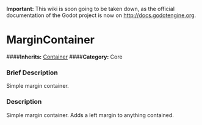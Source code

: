 **Important:** This wiki is soon going to be taken down, as the official documentation of the Godot project is now on http://docs.godotengine.org.

#  MarginContainer  
####**Inherits:** [Container](class_container)
####**Category:** Core

###  Brief Description  
Simple margin container.

###  Description  
Simple margin container. Adds a left margin to anything contained.

